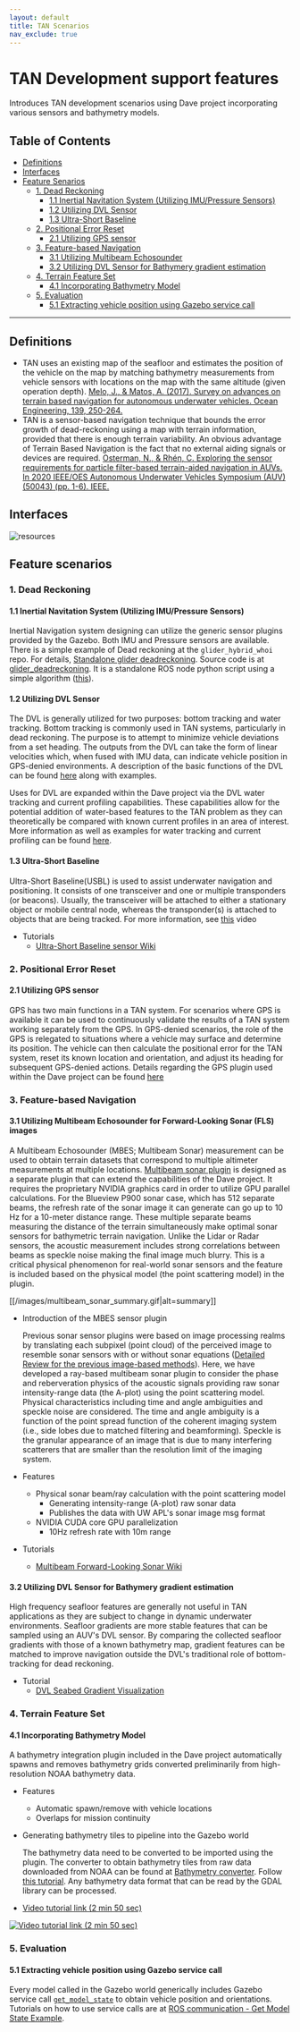 ```yaml
---
layout: default
title: TAN Scenarios
nav_exclude: true
---
```


# TAN Development support features
Introduces TAN development scenarios using Dave project incorporating various sensors and bathymetry models.

## Table of Contents
<!-- TOC generated with https://github.com/ekalinin/github-markdown-toc -->
<!--
 cat fls_model_standalone.md | ./gh-md-toc -
-->
* [Definitions](#Definitions)
* [Interfaces](#Interfaces)
* [Feature Senarios](#Feature-Senarios)
  * [1. Dead Reckoning](#1-dead-reckoning)
    * [1.1 Inertial Navitation System (Utilizing IMU/Pressure Sensors)](#11-inertial-navitation-system-utilizing-imupressure-sensors)
    * [1.2 Utilizing DVL Sensor](#12-utilizing-dvl-sensor)
    * [1.3 Ultra-Short Baseline](#13-ultra-short-baseline)
  * [2. Positional Error Reset](#2-Positional-Error-Reset)
    * [2.1 Utilizing GPS sensor](#21-utilizing-gps-sensor)
  * [3. Feature-based Navigation](#3-Feature-based-Navigation)
    * [3.1 Utilizing Multibeam Echosounder](#31-utilizing-multibeam-echosounder-for-forward-looking-sonar-fls-images)
    * [3.2 Utilizing DVL Sensor for Bathymery gradient estimation](#32-utilizing-dvl-sensor-for-bathymery-gradient-estimation)
  * [4. Terrain Feature Set](#4-Terrain-Feature-Set)
    * [4.1 Incorporating Bathymetry Model](#41-Incorporating-Bathymetry-Model)
  * [5. Evaluation](#5-Evaluation)
    * [5.1 Extracting vehicle position using Gazebo service call](#51-Extracting-vehicle-position-using-Gazebo-service-call)
***


## Definitions
- TAN uses an existing map of the seafloor and estimates the position of the vehicle on the map by matching bathymetry measurements from vehicle sensors with locations on the map with the same altitude (given operation depth). [Melo, J., & Matos, A. (2017). Survey on advances on terrain based navigation for autonomous underwater vehicles. Ocean Engineering, 139, 250-264.](https://doi.org/10.1109/AUV50043.2020.9267886)
- TAN is a sensor-based navigation technique that bounds the error growth of dead-reckoning using a map with terrain information, provided that there is enough terrain variability. An obvious advantage of Terrain Based Navigation is the fact that no external aiding signals or devices are required. [Osterman, N., & Rhén, C. Exploring the sensor requirements for particle filter-based terrain-aided navigation in AUVs. In 2020 IEEE/OES Autonomous Underwater Vehicles Symposium (AUV)(50043) (pp. 1-6). IEEE.](https://doi.org/10.1016/j.oceaneng.2017.04.047)

## Interfaces
![resources](https://docs.google.com/drawings/d/e/2PACX-1vQw6IixHBrj8z209umBjlr__jfWUeddNlnGIzbkpk9CeKo7XlRldaamlnnY-fu6GKDF1dSf3oGDGBWY/pub?w=960&h=720)

## Feature scenarios

### 1. Dead Reckoning

#### 1.1 Inertial Navitation System (Utilizing IMU/Pressure Sensors)
Inertial Navigation system designing can utilize the generic sensor plugins provided by the Gazebo. Both IMU and Pressure sensors are available. There is a simple example of Dead reckoning at the `glider_hybrid_whoi` repo. For details, [Standalone glider deadreckoning](https://github.com/Field-Robotics-Lab/glider_hybrid_whoi/pull/37#issue-596871651). Source code is at [glider_deadreckoning](https://github.com/Field-Robotics-Lab/glider_hybrid_whoi/tree/master/glider_deadreckoning). It is a standalone ROS node python script using a simple algorithm ([this](https://github.com/Field-Robotics-Lab/glider_hybrid_whoi/issues/3#issuecomment-778419590)).

#### 1.2 Utilizing DVL Sensor
The DVL is generally utilized for two purposes: bottom tracking and water tracking. Bottom tracking is commonly used in TAN systems, particularly in dead reckoning. The purpose is to attempt to minimize vehicle deviations from a set heading. The outputs from the DVL can take the form of linear velocities which, when fused with IMU data, can indicate vehicle position in GPS-denied environments. A description of the basic functions of the DVL can be found [here](https://github.com/Field-Robotics-Lab/dave/wiki/whn_dvl_examples) along with examples.

Uses for DVL are expanded within the Dave project via the DVL water tracking and current profiling capabilities. These capabilities allow for the potential addition of water-based features to the TAN problem as they can theoretically be compared with known current profiles in an area of interest. More information as well as examples for water tracking and current profiling can be found [here](https://github.com/Field-Robotics-Lab/dave/wiki/DVL-Water-Tracking).


#### 1.3 Ultra-Short Baseline
Ultra-Short Baseline(USBL) is used to assist underwater navigation and positioning. It consists of one transceiver and one or multiple transponders (or beacons). Usually, the transceiver will be attached to either a stationary object or mobile central node, whereas the transponder(s) is attached to objects that are being tracked. For more information, see [this](https://www.youtube.com/watch?v=ZYTqp2thhZA&ab_channel=Sonardyne) video

   - Tutorials
     - [Ultra-Short Baseline sensor Wiki](https://github.com/Field-Robotics-Lab/dave/wiki/usbl_tutorial)

### 2. Positional Error Reset

#### 2.1 Utilizing GPS sensor
GPS has two main functions in a TAN system. For scenarios where GPS is available it can be used to continuously validate the results of a TAN system working separately from the GPS. In GPS-denied scenarios, the role of the GPS is relegated to situations where a vehicle may surface and determine its position. The vehicle can then calculate the positional error for the TAN system, reset its known location and orientation, and adjust its heading for subsequent GPS-denied actions. Details regarding the GPS plugin used within the Dave project can be found [here](http://wiki.ros.org/hector_gazebo_plugins)

### 3. Feature-based Navigation

#### 3.1 Utilizing Multibeam Echosounder for Forward-Looking Sonar (FLS) images
A Multibeam Echosounder (MBES; Multibeam Sonar) measurement can be used to obtain terrain datasets that correspond to multiple altimeter measurements at multiple locations. [Multibeam sonar plugin](https://github.com/Field-Robotics-Lab/nps_uw_multibeam_sonar) is designed as a separate plugin that can extend the capabilities of the Dave project. It requires the proprietary NVIDIA graphics card in order to utilize GPU parallel calculations. For the Blueview P900 sonar case, which has 512 separate beams, the refresh rate of the sonar image it can generate can go up to 10 Hz for a 10-meter distance range. These multiple separate beams measuring the distance of the terrain simultaneously make optimal sonar sensors for bathymetric terrain navigation. Unlike the Lidar or Radar sensors, the acoustic measurement includes strong correlations between beams as speckle noise making the final image much blurry. This is a critical physical phenomenon for real-world sonar sensors and the feature is included based on the physical model (the point scattering model) in the plugin.

[[/images/multibeam_sonar_summary.gif|alt=summary]]

   - Introduction of the MBES sensor plugin

     Previous sonar sensor plugins were based on image processing realms by translating each subpixel (point cloud) of the perceived image to resemble sonar sensors with or without sonar equations ([Detailed Review for the previous image-based methods](https://github.com/Field-Robotics-Lab/dave/wiki/image_sonar_description)). Here, we have developed a ray-based multibeam sonar plugin to consider the phase and reberveration physics of the acoustic signals providing raw sonar intensity-range data (the A-plot) using the point scattering model. Physical characteristics including time and angle ambiguities and speckle noise are considered. The time and angle ambiguity is a  function of the point spread function of the coherent imaging system (i.e.,  side lobes due to matched filtering and beamforming). Speckle is the granular appearance of an image that is due to many interfering scatterers that are smaller than the resolution limit of the imaging system.

   - Features
      - Physical sonar beam/ray calculation with the point scattering model
        - Generating intensity-range (A-plot) raw sonar data
        - Publishes the data with UW APL's sonar image msg format
      - NVIDIA CUDA core GPU parallelization
        - 10Hz refresh rate with 10m range
   - Tutorials
     - [Multibeam Forward-Looking Sonar Wiki](https://github.com/Field-Robotics-Lab/dave/wiki/Multibeam-Forward-Looking-Sonar)


#### 3.2 Utilizing DVL Sensor for Bathymery gradient estimation
High frequency seafloor features are generally not useful in TAN applications as they are subject to change in dynamic underwater environments. Seafloor gradients are more stable features that can be sampled using an AUV's DVL sensor. By comparing the collected seafloor gradients with those of a known bathymetry map, gradient features can be matched to improve navigation outside the DVL's traditional role of bottom-tracking for dead reckoning.
   - Tutorial
     - [DVL Seabed Gradient Visualization](https://github.com/Field-Robotics-Lab/dave/wiki/DVL-Seabed-Gradient)


### 4. Terrain Feature Set

#### 4.1 Incorporating Bathymetry Model
A bathymetry integration plugin included in the Dave project automatically spawns and removes bathymetry grids converted preliminarily from high-resolution NOAA bathymetry data.
- Features
   - Automatic spawn/remove with vehicle locations
   - Overlaps for mission continuity

- Generating bathymetry tiles to pipeline into the Gazebo world

   The bathymetry data need to be converted to be imported using the plugin. The converter to obtain bathymetry tiles from raw data downloaded from NOAA can be found at [Bathymetry converter](https://github.com/Field-Robotics-Lab/Bathymetry_Converter). Follow [this tutorial](https://github.com/Field-Robotics-Lab/dave/wiki/Bathymetry-Data-Conversion-for-Bathymetry-Plugin). Any bathymetry data format that can be read by the GDAL library can be processed.

- [Video tutorial link (2 min 50 sec)](https://youtu.be/jxifYkoMM3w?t=135)

[![Video tutorial link (2 min 50 sec)](https://img.youtube.com/vi/jxifYkoMM3w/0.jpg)](https://youtu.be/jxifYkoMM3w?t=135)


### 5. Evaluation
#### 5.1 Extracting vehicle position using Gazebo service call
Every model called in the Gazebo world generically includes Gazebo service call [`get_model_state`](http://docs.ros.org/en/jade/api/gazebo_msgs/html/srv/GetModelState.html) to obtain vehicle position and orientations. Tutorials on how to use service calls are at [ROS communication - Get Model State Example](http://gazebosim.org/tutorials/?tut=ros_comm#GetModelStateExample).

